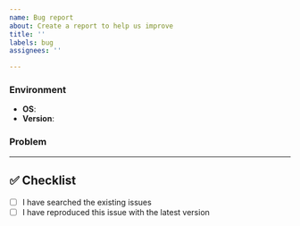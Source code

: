 ```yaml
---
name: Bug report
about: Create a report to help us improve
title: ''
labels: bug
assignees: ''

---
```


### Environment

* **OS**:
* **Version**:

### Problem

---

## ✅ Checklist

* [ ] I have searched the existing issues
* [ ] I have reproduced this issue with the latest version
